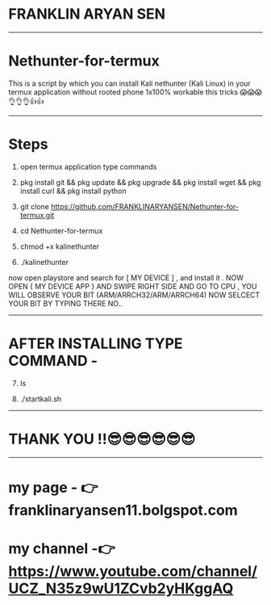 #                              FRANKLIN ARYAN SEN 
___________________________________________________________________________________________________________________________________
# Nethunter-for-termux 



This is a script by which you can install Kali nethunter (Kali Linux) in your termux application without rooted phone 1x100% workable this tricks 😱😱😱👌👌👌👍👍

____________________________________________________________________________________________________________________________________
#  Steps  


1. open termux application type commands  

2. pkg install git && pkg update && pkg upgrade && pkg install wget && pkg install curl && pkg install python  

3. git clone https://github.com/FRANKLINARYANSEN/Nethunter-for-termux.git  

4. cd Nethunter-for-termux  

5. chmod +x kalinethunter  

6. ./kalinethunter   

now open playstore and search for [ MY DEVICE ] , and install it .
NOW OPEN { MY DEVICE APP } AND SWIPE RIGHT SIDE AND GO TO CPU , YOU WILL OBSERVE YOUR BIT (ARM/ARRCH32/ARM/ARRCH64)
NOW SELCECT YOUR BIT BY TYPING THERE NO..

___________________________________________________________________________________________________________________________________

#  AFTER INSTALLING TYPE COMMAND - 

7. ls

8. ./startkali.sh
____________________________________________________________________________________________________________________________________

# THANK YOU !!😎😎😎😎😎😎
____________________________________________________________________________________________________________________________________
# my page - 👉franklinaryansen11.bolgspot.com

# my channel -👉 https://www.youtube.com/channel/UCZ_N35z9wU1ZCvb2yHKggAQ
